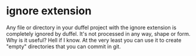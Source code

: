 # ignore extension

Any file or directory in your duffel project with the ignore extension is
completely ignored by duffel. It's not processed in any way, shape or form. Why
is it useful? Hell if I know. At the very least you can use it to create "empty"
directories that you can commit in git.
